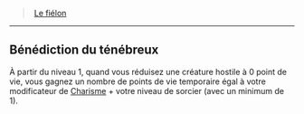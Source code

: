 ﻿---
!GenericItem
Name: Bénédiction du ténébreux
Id: warlock_fiendish_hd.md#bénédiction-du-ténébreux
ParentLink: warlock_fiendish_hd.md#le-fiélon
ParentName: Le fiélon
NameLevel: 2
Attributes:
  Name: Bénédiction du ténébreux
  Markdown: >+
    ## <!--Name-->Bénédiction du ténébreux<!--/Name-->


    À partir du niveau 1, quand vous réduisez une créature hostile à 0 point de vie, vous gagnez un nombre de points de vie temporaire égal à votre modificateur de [Charisme](hd_abilities_charisma.md) + votre niveau de sorcier (avec un minimum de 1).

AttributesDictionary: >+
  Name: Bénédiction du ténébreux

  Markdown: >+

    ## <!--Name-->Bénédiction du ténébreux<!--/Name-->





    À partir du niveau 1, quand vous réduisez une créature hostile à 0 point de vie, vous gagnez un nombre de points de vie temporaire égal à votre modificateur de [Charisme](hd_abilities_charisma.md) + votre niveau de sorcier (avec un minimum de 1).



---
> [Le fiélon](hd_warlock_fiendish.md)

---

## Bénédiction du ténébreux

À partir du niveau 1, quand vous réduisez une créature hostile à 0 point de vie, vous gagnez un nombre de points de vie temporaire égal à votre modificateur de [Charisme](hd_abilities_charisma.md) + votre niveau de sorcier (avec un minimum de 1).

